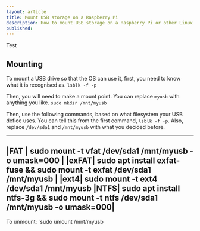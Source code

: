 ```yaml
---
layout: article
title: Mount USB storage on a Raspberry Pi
description: How to mount USB storage on a Raspberry Pi or other Linux device from the terminal.
published: 
---
```

Test 
## Mounting
To mount a USB drive so that the OS can use it, first, you need to know what it is recognised as.
```lsblk -f -p ```


Then, you will need to make a mount point. You can replace `myusb` with anything you like.
```sudo mkdir /mnt/myusb```


Then, use the following commands, based on what filesystem your USB defice uses. You can tell this from the first command, `lsblk -f -p`. Also, replace `/dev/sda1` and `/mnt/myusb` with what you decided before.


---
|FAT | sudo mount -t vfat /dev/sda1 /mnt/myusb -o umask=000 |
|exFAT| sudo apt install exfat-fuse && sudo mount -t exfat /dev/sda1 /mnt/myusb |
|ext4| sudo mount -t ext4 /dev/sda1 /mnt/myusb
|NTFS| sudo apt install ntfs-3g && sudo mount -t ntfs /dev/sda1 /mnt/myusb -o umask=000|
---
To unmount: 
`sudo umount /mnt/myusb
